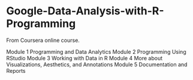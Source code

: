 # Google-Data-Analysis-with-R-Programming
From Coursera online course.

Module 1 Programming and Data Analytics
Module 2 Programming Using RStudio
Module 3 Working with Data in R
Module 4 More about Visualizations, Aesthetics, and Annotations
Module 5 Documentation and Reports